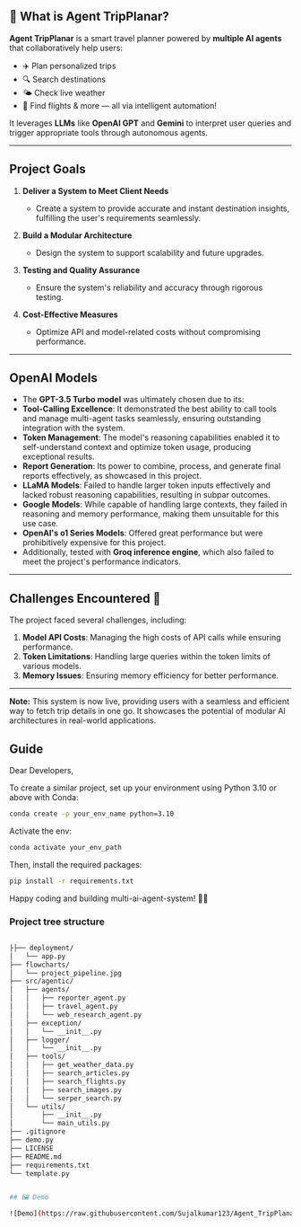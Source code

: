 ## 🧠 What is Agent TripPlanar?

**Agent TripPlanar** is a smart travel planner powered by **multiple AI agents** that collaboratively help users:

- ✈️ Plan personalized trips  
- 🔍 Search destinations  
- 🌤️ Check live weather  
- 🛫 Find flights & more — all via intelligent automation!

It leverages **LLMs** like **OpenAI GPT** and **Gemini** to interpret user queries and trigger appropriate tools through autonomous agents.

---

## **Project Goals** 

1. **Deliver a System to Meet Client Needs**  
    - Create a system to provide accurate and instant destination insights, fulfilling the user's requirements seamlessly.  

2. **Build a Modular Architecture**  
    - Design the system to support scalability and future upgrades.  

3. **Testing and Quality Assurance**  
    - Ensure the system's reliability and accuracy through rigorous testing.  

4. **Cost-Effective Measures**  
    - Optimize API and model-related costs without compromising performance.  

---


## OpenAI Models

   - The **GPT-3.5 Turbo model** was ultimately chosen due to its:  
   - **Tool-Calling Excellence**: It demonstrated the best ability to call tools and manage multi-agent tasks seamlessly, ensuring outstanding integration with the system.  
   - **Token Management**: The model's reasoning capabilities enabled it to self-understand context and optimize token usage, producing exceptional results.  
   - **Report Generation**: Its power to combine, process, and generate final reports effectively, as showcased in this project.  
   - **LLaMA Models**: Failed to handle larger token inputs effectively and lacked robust reasoning capabilities, resulting in subpar outcomes.  
   - **Google Models**: While capable of handling large contexts, they failed in reasoning and memory performance, making them unsuitable for this use case.  
   - **OpenAI's o1 Series Models**: Offered great performance but were prohibitively expensive for this project.  
  - Additionally, tested with **Groq inference engine**, which also failed to meet the project's performance indicators.  
 
---

## **Challenges Encountered** 🎋  

The project faced several challenges, including:  
1. **Model API Costs**: Managing the high costs of API calls while ensuring performance.  
2. **Token Limitations**: Handling large queries within the token limits of various models.  
3. **Memory Issues**: Ensuring memory efficiency for better performance.  

---

**Note:** This system is now live, providing users with a seamless and efficient way to fetch trip details in one go. It showcases the potential of modular AI architectures in real-world applications.




## Guide ##

Dear Developers,  

To create a similar project, set up your environment using Python 3.10 or above with Conda:  
```bash  
conda create -p your_env_name python=3.10
```
Activate the env:
```bash
conda activate your_env_path  
```
Then, install the required packages:
```bash
pip install -r requirements.txt  
```

Happy coding and building multi-ai-agent-system! 🎉💚


### Project tree structure

```bash

├├── deployment/
│   └── app.py
├── flowcharts/
│   └── project_pipeline.jpg 
├── src/agentic/
│   ├── agents/
│   │   ├── reporter_agent.py
│   │   ├── travel_agent.py
│   │   └── web_research_agent.py
│   ├── exception/
│   │   └── __init__.py
│   ├── logger/
│   │   └── __init__.py
│   ├── tools/
│   │   ├── get_weather_data.py
│   │   ├── search_articles.py
│   │   ├── search_flights.py
│   │   ├── search_images.py
│   │   └── serper_search.py
│   └── utils/
│       ├── __init__.py
│       └── main_utils.py
├── .gitignore
├── demo.py
├── LICENSE
├── README.md
├── requirements.txt
└── template.py


## 🖼 Demo

![Demo](https://raw.githubusercontent.com/Sujalkumar123/Agent_TripPlanar/master/assests/demo.gif)

